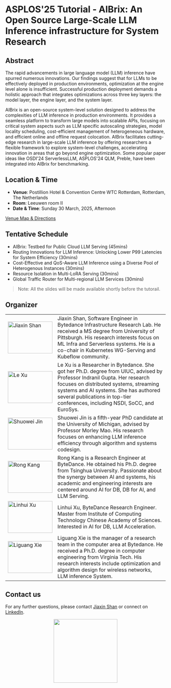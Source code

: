 # ASPLOS'25 Tutorial - AIBrix: An Open Source Large-Scale LLM Inference infrastructure for System Research


## Abstract

The rapid advancements in large language model (LLM) inference have spurred numerous innovations. Our findings suggest that for LLMs to be effectively deployed in production environments, optimization at the engine level alone is insufficient. Successful production deployment demands a holistic approach  that integrates optimizations across three key layers: the model layer, the engine layer, and the system layer.

AIBrix is an open-source system-level solution designed to address the complexities of LLM inference in production environments. It provides a seamless platform to transform large models into scalable APIs, focusing on critical system aspects such as LLM specific autoscaling strategies, model locality scheduling, cost-efficient management of heterogeneous hardware, and efficient online and offline request colocation. AIBrix facilitates cutting-edge research in large-scale LLM inference by offering researchers a flexible framework to explore system-level challenges, accelerating innovation in areas that go beyond engine optimization. Some popular paper ideas like OSDI'24 ServerlessLLM, ASPLOS'24 QLM, Preble, have been integrated into AIBrix for benchmarking.

## Location & Time

- **Venue**: Postillion Hotel & Convention Centre WTC Rotterdam, Rotterdam, The Netherlands
- **Room**: Leeuwen room II
- **Date & Time**: Sunday 30 March, 2025, Afternoon

[Venue Map & Directions](https://www.asplos-conference.org/asplos2025/conference-venue/)
 

## Tentative Schedule

- AIBrix: Testbed for Public Cloud LLM Serving (45mins)
- Routing Innovations for LLM Inference: Unlocking Lower P99 Latencies for System Efficiency (30mins)
- Cost-Effective and QoS-Aware LLM Inference using a Diverse Pool of Heterogenous Instances (30mins)
- Resource Isolation in Multi-LoRA Serving (30mins)
- Global Traffic Router for Multi-regional LLM Services (30mins)

> Note: All the slides will be made available shortly before the tutorail.

## Organizer

|     |     |
| --- | --- |
| <img src="https://avatars.githubusercontent.com/u/4739316?v=4" alt="Jiaxin Shan" width="140px" height="100px"> | Jiaxin Shan, Software Engineer in Bytedance Infrastructure Research Lab. He received a MS degree from University of Pittsburgh. His research interests focus on ML Infra and Serverless systems. He is a co-chair in Kubernetes WG-Serving and Kubeflow community. |
| <img src="https://lexu1.web.engr.illinois.edu/images/profile-cropped.jpg" alt="Le Xu" width="140px" height="100px"> | Le Xu is a Researcher in Bytedance. She got her Ph.D. degree from UIUC, advised by Professor Indranil Gupta. Her research focuses on distributed systems, streaming systems and AI systems. She has authored several publications in top-tier conferences, including NSDI, SoCC, and EuroSys. |
| <img src="https://shuoweijin.com/authors/admin/avatar_hu47311af3cf29288c7e7c3a30ecf0e3ad_16517156_270x270_fill_lanczos_center_3.png" alt="Shuowei Jin" width="140px" height="100px"> | Shuowei Jin is a fifth-year PhD candidate at the University of Michigan, advised by Professor Morley Mao. His research focuses on enhancing LLM inference efficiency through algorithm and systems codesign.  |
| <img src="." alt="Rong Kang" width="140px" height="100px"> | Rong Kang is a Research Engineer at ByteDance. He obtained his Ph.D. degree from Tsinghua University. Passionate about the synergy between AI and systems, his academic and engineering interests are centered around AI for DB, DB for AI, and LLM Serving. |
| <img src="." alt="Linhui Xu" width="140px" height="100px"> | Linhui Xu, ByteDance Research Engineer. Master from Institute of Computing Technology Chinese Academy of Sciences. Interested in AI for DB, LLM Acceleration. |
| <img src="https://avatars.githubusercontent.com/u/12957223?v=4" alt="Liguang Xie" width="140px" height="100px"> | Liguang Xie is the manager of a research team in the computer area at Bytedance. He received a Ph.D. degree in computer engineering from Virginia Tech. His research interests include optimization and algorithm design for wireless networks, LLM inference System.  |
 

## Contact us

For any further questions, please contact [Jiaxin Shan](jiaxin.shan@bytedance.com) or connect on [LinkedIn](https://www.linkedin.com/in/jiaxin-shan/).

<p align="center">
 <img src="https://www.asplos-conference.org/wp-content/uploads/2024/06/ASPLOS2025-Logo-black-1.png" width="200px">
</p>